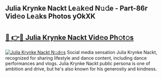 ## Julia Krynke Nackt Le𝚊k𝚎d N𝚞𝚍e - Part-86r Vid𝚎o Le𝚊ks Photos yOkXK

# <h2><a href="http://fb22qst.evod.top/?m=Julia+Krynke+Nackt">🔗 👉🔴 Julia Krynke Nackt Vid𝚎o Ph𝚘t𝚘s</a></h2>

[![Julia Krynke Nackt N𝚞d𝚎s](https://i.imgur.com/8V9OHl7.gif)](http://fb22qst.evod.top/?m=Julia+Krynke+Nackt)
Social media sensation Julia Krynke Nackt, recognized for sharing lifestyle and dance content, including dance performances and vlogs. Julia Krynke Nackt public persona is one of ambition and drive, but he's also known for his generosity and kindness. 
